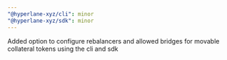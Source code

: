 ```yaml
---
"@hyperlane-xyz/cli": minor
"@hyperlane-xyz/sdk": minor
---
```


Added option to configure rebalancers and allowed bridges for movable collateral tokens using the cli and sdk
